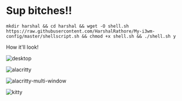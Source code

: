 # Sup bitches!!

```mkdir harshal && cd harshal && wget -O shell.sh https://raw.githubusercontent.com/HarshalRathore/My-i3wm-config/master/shellscript.sh && chmod +x shell.sh && ./shell.sh y```

How it'll look!

![desktop](https://github.com/HarshalRathore/my-i3-config/blob/main/assets/Saturday%2027%20November%202021%2011:56:32%20PM%20IST.png)

![alacritty](https://github.com/HarshalRathore/my-i3-config/blob/main/assets/Saturday%2027%20November%202021%2011:56:46%20PM%20IST.png)

![alacritty-multi-window](https://github.com/HarshalRathore/my-i3-config/blob/main/assets/Saturday%2027%20November%202021%2011:56:53%20PM%20IST.png)

![kitty](https://github.com/HarshalRathore/my-i3-config/blob/main/assets/Saturday%2027%20November%202021%2011:58:20%20PM%20IST.png)
